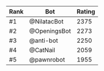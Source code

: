 Rank|Bot|Rating
---|---|---
#1|@NilatacBot|2375
#2|@OpeningsBot|2273
#3|@anti-bot|2250
#4|@CatNail|2059
#5|@pawnrobot|1955
